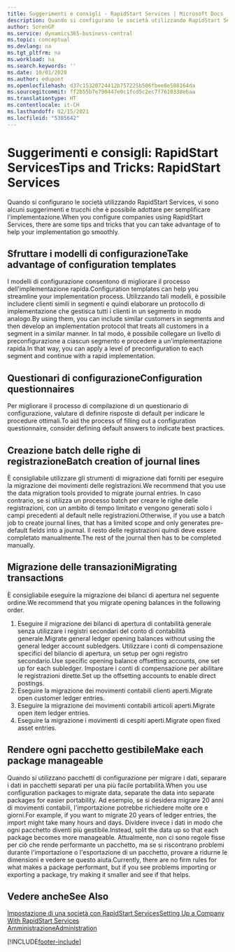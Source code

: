 ```yaml
---
title: Suggerimenti e consigli - RapidStart Services | Microsoft Docs
description: Quando si configurano le società utilizzando RapidStart Services, vi sono alcuni suggerimenti e trucchi che è possibile adottare per semplificare l'implementazione.
author: SorenGP
ms.service: dynamics365-business-central
ms.topic: conceptual
ms.devlang: na
ms.tgt_pltfrm: na
ms.workload: na
ms.search.keywords: ''
ms.date: 10/01/2020
ms.author: edupont
ms.openlocfilehash: d37c15320724412b757225b506fbee8e588164da
ms.sourcegitcommit: ff2b55b7e790447e0c1fcd5c2ec7f7610338ebaa
ms.translationtype: HT
ms.contentlocale: it-CH
ms.lasthandoff: 02/15/2021
ms.locfileid: "5385642"
---
```

# <a name="tips-and-tricks-rapidstart-services"></a><span data-ttu-id="54140-103">Suggerimenti e consigli: RapidStart Services</span><span class="sxs-lookup"><span data-stu-id="54140-103">Tips and Tricks: RapidStart Services</span></span>

<span data-ttu-id="54140-104">Quando si configurano le società utilizzando RapidStart Services, vi sono alcuni suggerimenti e trucchi che è possibile adottare per semplificare l'implementazione.</span><span class="sxs-lookup"><span data-stu-id="54140-104">When you configure companies using RapidStart Services, there are some tips and tricks that you can take advantage of to help your implementation go smoothly.</span></span>  

## <a name="take-advantage-of-configuration-templates"></a><span data-ttu-id="54140-105">Sfruttare i modelli di configurazione</span><span class="sxs-lookup"><span data-stu-id="54140-105">Take advantage of configuration templates</span></span>

<span data-ttu-id="54140-106">I modelli di configurazione consentono di migliorare il processo dell'implementazione rapida.</span><span class="sxs-lookup"><span data-stu-id="54140-106">Configuration templates can help you streamline your implementation process.</span></span> <span data-ttu-id="54140-107">Utilizzando tali modelli, è possibile includere clienti simili in segmenti e quindi elaborare un protocollo di implementazione che gestisca tutti i clienti in un segmento in modo analogo.</span><span class="sxs-lookup"><span data-stu-id="54140-107">By using them, you can include similar customers in segments and then develop an implementation protocol that treats all customers in a segment in a similar manner.</span></span> <span data-ttu-id="54140-108">In tal modo, è possibile collegare un livello di preconfigurazione a ciascun segmento e procedere a un'implementazione rapida.</span><span class="sxs-lookup"><span data-stu-id="54140-108">In that way, you can apply a level of preconfiguration to each segment and continue with a rapid implementation.</span></span>  

## <a name="configuration-questionnaires"></a><span data-ttu-id="54140-109">Questionari di configurazione</span><span class="sxs-lookup"><span data-stu-id="54140-109">Configuration questionnaires</span></span>

<span data-ttu-id="54140-110">Per migliorare il processo di compilazione di un questionario di configurazione, valutare di definire risposte di default per indicare le procedure ottimali.</span><span class="sxs-lookup"><span data-stu-id="54140-110">To aid the process of filling out a configuration questionnaire, consider defining default answers to indicate best practices.</span></span>  

## <a name="batch-creation-of-journal-lines"></a><span data-ttu-id="54140-111">Creazione batch delle righe di registrazione</span><span class="sxs-lookup"><span data-stu-id="54140-111">Batch creation of journal lines</span></span>

<span data-ttu-id="54140-112">È consigliabile utilizzare gli strumenti di migrazione dati forniti per eseguire la migrazione dei movimenti delle registrazioni.</span><span class="sxs-lookup"><span data-stu-id="54140-112">We recommend that you use the data migration tools provided to migrate journal entries.</span></span> <span data-ttu-id="54140-113">In caso contrario, se si utilizza un processo batch per creare le righe delle registrazioni, con un ambito di tempo limitato e vengono generati solo i campi precedenti al default nelle registrazioni.</span><span class="sxs-lookup"><span data-stu-id="54140-113">Otherwise, if you use a batch job to create journal lines, that has a limited scope and only generates pre-default fields into a journal.</span></span> <span data-ttu-id="54140-114">Il resto delle registrazioni quindi deve essere completato manualmente.</span><span class="sxs-lookup"><span data-stu-id="54140-114">The rest of the journal then has to be completed manually.</span></span>  

## <a name="migrating-transactions"></a><span data-ttu-id="54140-115">Migrazione delle transazioni</span><span class="sxs-lookup"><span data-stu-id="54140-115">Migrating transactions</span></span>

<span data-ttu-id="54140-116">È consigliabile eseguire la migrazione dei bilanci di apertura nel seguente ordine.</span><span class="sxs-lookup"><span data-stu-id="54140-116">We recommend that you migrate opening balances in the following order.</span></span> <!--Be aware that you cannot insert ledger entries directly. Instead you must use journals to post the journal lines-->

1. <span data-ttu-id="54140-117">Eseguire il migrazione dei bilanci di apertura di contabilità generale senza utilizzare i registri secondari del conto di contabilità generale.</span><span class="sxs-lookup"><span data-stu-id="54140-117">Migrate general ledger opening balances without using the general ledger account subledgers.</span></span> <span data-ttu-id="54140-118">Utilizzare i conti di compensazione specifici del bilancio di apertura, un setup per ogni registro secondario.</span><span class="sxs-lookup"><span data-stu-id="54140-118">Use specific opening balance offsetting accounts, one set up for each subledger.</span></span> <span data-ttu-id="54140-119">Impostare i conti di compensazione per abilitare le registrazioni dirette.</span><span class="sxs-lookup"><span data-stu-id="54140-119">Set up the offsetting accounts to enable direct postings.</span></span>  
2. <span data-ttu-id="54140-120">Eseguire la migrazione dei movimenti contabili clienti aperti.</span><span class="sxs-lookup"><span data-stu-id="54140-120">Migrate open customer ledger entries.</span></span>  <!--work on these-->
3. <span data-ttu-id="54140-121">Eseguire la migrazione dei movimenti contabili articoli aperti.</span><span class="sxs-lookup"><span data-stu-id="54140-121">Migrate open item ledger entries.</span></span>  
4. <span data-ttu-id="54140-122">Eseguire la migrazione i movimenti di cespiti aperti.</span><span class="sxs-lookup"><span data-stu-id="54140-122">Migrate open fixed asset entries.</span></span>  

## <a name="make-each-package-manageable"></a><span data-ttu-id="54140-123">Rendere ogni pacchetto gestibile</span><span class="sxs-lookup"><span data-stu-id="54140-123">Make each package manageable</span></span>

<span data-ttu-id="54140-124">Quando si utilizzano pacchetti di configurazione per migrare i dati, separare i dati in pacchetti separati per una più facile portabilità.</span><span class="sxs-lookup"><span data-stu-id="54140-124">When you use configuration packages to migrate data, separate the data into separate packages for easier portability.</span></span> <span data-ttu-id="54140-125">Ad esempio, se si desidera migrare 20 anni di movimenti contabili, l'importazione potrebbe richiedere molte ore e giorni.</span><span class="sxs-lookup"><span data-stu-id="54140-125">For example, if you want to migrate 20 years of ledger entries, the import might take many hours and days.</span></span> <span data-ttu-id="54140-126">Dividere invece i dati in modo che ogni pacchetto diventi più gestibile.</span><span class="sxs-lookup"><span data-stu-id="54140-126">Instead, split the data up so that each package becomes more manageable.</span></span> <span data-ttu-id="54140-127">Attualmente, non ci sono regole fisse per ciò che rende performante un pacchetto, ma se si riscontrano problemi durante l'importazione o l'esportazione di un pacchetto, provare a ridurne le dimensioni e vedere se questo aiuta.</span><span class="sxs-lookup"><span data-stu-id="54140-127">Currently, there are no firm rules for what makes a package performant, but if you see problems importing or exporting a package, try making it smaller and see if that helps.</span></span>  

## <a name="see-also"></a><span data-ttu-id="54140-128">Vedere anche</span><span class="sxs-lookup"><span data-stu-id="54140-128">See Also</span></span>

[<span data-ttu-id="54140-129">Impostazione di una società con RapidStart Services</span><span class="sxs-lookup"><span data-stu-id="54140-129">Setting Up a Company With RapidStart Services</span></span>](admin-set-up-a-company-with-rapidstart.md)  
[<span data-ttu-id="54140-130">Amministrazione</span><span class="sxs-lookup"><span data-stu-id="54140-130">Administration</span></span>](admin-setup-and-administration.md)  


[!INCLUDE[footer-include](includes/footer-banner.md)]